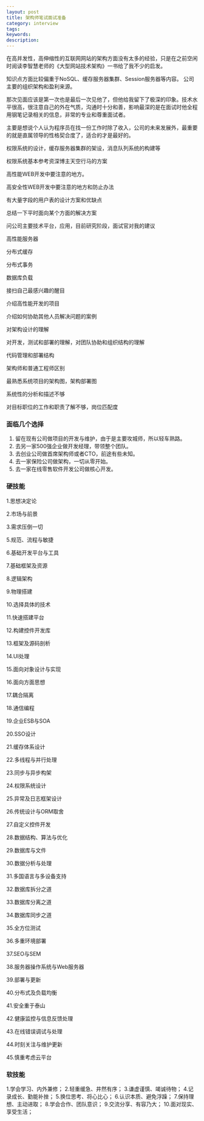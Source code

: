 ```yaml
---
layout: post
title: 架构师笔试面试准备
category: interview
tags: 
keywords: 
description: 
---
```





在高并发性，高伸缩性的互联网网站的架构方面没有太多的经验，只是在之前空闲时阅读李智慧老师的《大型网站技术架构》一书给了我不少的启发。

知识点方面比较偏重于NoSQL、缓存服务器集群、Session服务器等内容。
公司主要的组织架构和盈利来源。

那次见面应该是第一次也是最后一次见他了，但他给我留下了极深的印象。技术水平很高，很注意自己的外在气质，沟通时十分和善，影响最深的是在面试时他全程用钢笔记录相关的信息，非常的专业和尊重面试者。

主要是想说个人认为程序员在找一份工作时除了收入，公司的未来发展外，最重要的就是直属领导的性格契合度了，适合的才是最好的。

权限系统的设计，缓存服务器集群的架设，消息队列系统的构建等

权限系统基本参考资深博主天空行马的方案


高性能WEB开发中要注意的地方。

高安全性WEB开发中要注意的地方和防止办法

有大量字段的用户表的设计方案和优缺点

总结一下平时面向某个方面的解决方案

问公司主要技术平台，应用，目前研究阶段，面试官对我的建议

高性能服务器

分布式缓存

分布式事务

数据库负载

接扫自己最感兴趣的醒目

介绍高性能开发的项目

介绍如何协助其他人员解决问题的案例

对架构设计的理解

对开发，测试和部署的理解，对团队协助和组织结构的理解

代码管理和部署结构

架构师和普通工程师区别

最熟悉系统项目的架构图，架构部署图

系统性的分析和描述不够

对目标职位的工作和职责了解不够，岗位匹配度

### 面临几个选择

1. 留在现有公司做项目的开发与维护，由于是主要攻城师，所以轻车熟路。
2. 去另一家500强企业做开发经理，带领整个团队。
3. 去创业公司做首席架构师或者CTO，前途有些未知。
4. 去一家保险公司做架构，一切从零开始。
5. 去一家在线零售软件开发公司做核心开发。

### 硬技能

1.思想决定论

2.市场与前景

3.需求压倒一切

5.规范、流程与敏捷

6.基础开发平台与工具

7.基础框架及资源

8.逻辑架构

9.物理搭建

10.选择具体的技术

11.快速搭建平台

12.构建控件开发库

13.框架及源码剖析

14.UI处理

15.面向对象设计与实现

16.面向方面思想

17.耦合隔离

18.通信编程

19.企业ESB与SOA

20.SSO设计

21.缓存体系设计

22.多线程与并行处理

23.同步与异步构架

24.权限系统设计

25.异常及日志框架设计

26.传统设计与ORM取舍

27.自定义控件开发

28.数据结构、算法与优化

29.数据库与文件

30.数据分析与处理

31.多国语言与多设备支持

32.数据库拆分之道

33.数据库分离之道

34.数据库同步之道

35.全方位测试

36.多重环境部署

37.SEO与SEM

38.服务器操作系统与Web服务器

39.部署与更新

40.分布式及负载均衡

41.安全重于泰山

42.健康监控与信息反馈处理

43.在线错误调试与处理

44.时刻关注与维护更新

45.慎重考虑云平台


### 软技能

1.学会学习、内外兼修；
2.轻重缓急、井然有序；
3.谦虚谨慎、竭诚待物；
4.记录成长、勤能补挫；
5.换位思考、将心比心；
6.认识本质、避免浮躁；
7.保持理想、主动进取；
8.学会合作、团队意识；
9.交流分享、有容乃大；
10.面对现实、享受生活；












